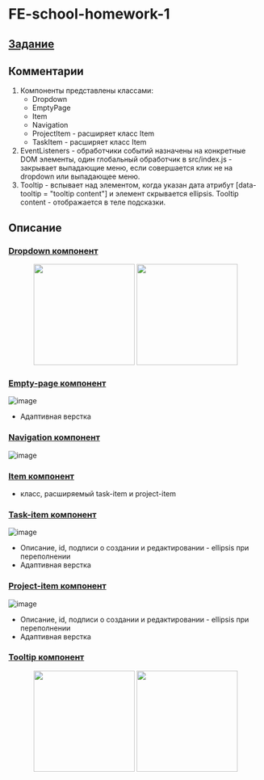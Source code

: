 # FE-school-homework-1

## [Задание](https://docs.google.com/document/d/1KLy6PW9UejqnBmf2D3_8_emNyZ5Mu0ru/edit)

## Комментарии
1. Компоненты представлены классами: 
    - Dropdown
    - EmptyPage
    - Item
    - Navigation
    - ProjectItem - расширяет класс Item
    - TaskItem - расширяет класс Item
2. EventListeners - обработчики событий назначены на конкретные DOM элементы, один глобальный обработчик в src/index.js - закрывает выпадающие меню, если совершается клик не на dropdown или выпадающее меню.
3. Tooltip - вспывает над элементом, когда указан дата атрибут [data-tooltip = "tooltip content"] и элемент скрывается ellipsis. Tooltip content - отображается в теле подсказки.

## Описание

### [Dropdown компонент](/src/components/dropdown)
<p align="center">
  <img height="200px" src="https://github.com/safym/FE-school-homework-1/assets/99616798/4133f924-bf50-4389-a431-66ee2042b695">
  <img height="200px" src="https://github.com/safym/FE-school-homework-1/assets/99616798/f9fdd0e6-8baf-4ad1-8351-437f7996cf30">
</p>


### [Empty-page компонент](/src/components/empty-page)
![image](https://github.com/safym/FE-school-homework-1/assets/99616798/d9d0de44-1445-4f5d-8a14-441b34f98065)
- Адаптивная верстка

### [Navigation компонент](/src/components/navigation)
![image](https://github.com/safym/FE-school-homework-1/assets/99616798/9147cc1b-1db7-42ad-b89a-2f8e7ef98b2f)

### [Item компонент](/src/components/item)
- класс, расширяемый task-item и project-item

### [Task-item компонент](/src/components/task-item)
![image](https://github.com/safym/FE-school-homework-1/assets/99616798/e9001870-f1dd-4417-bdc3-1990c77e722b)
- Описание, id, подписи о создании и редактировании - ellipsis при переполнении
- Адаптивная верстка

### [Project-item компонент](/src/components/project-item)
![image](https://github.com/safym/FE-school-homework-1/assets/99616798/bb35231d-68f1-41a1-9375-0119bc67f6b7)
- Описание, id, подписи о создании и редактировании - ellipsis при переполнении
- Адаптивная верстка

### [Tooltip компонент](/src/components/tooltip)

<p align="center">
  <img height="200px" src="https://github.com/safym/FE-school-homework-1/assets/99616798/a3655786-7e8f-4055-bff4-5e8bd922d124">
  <img height="200px" src="https://github.com/safym/FE-school-homework-1/assets/99616798/400265b5-e23a-4fc3-a68b-e2e8047d312c">
</p>





